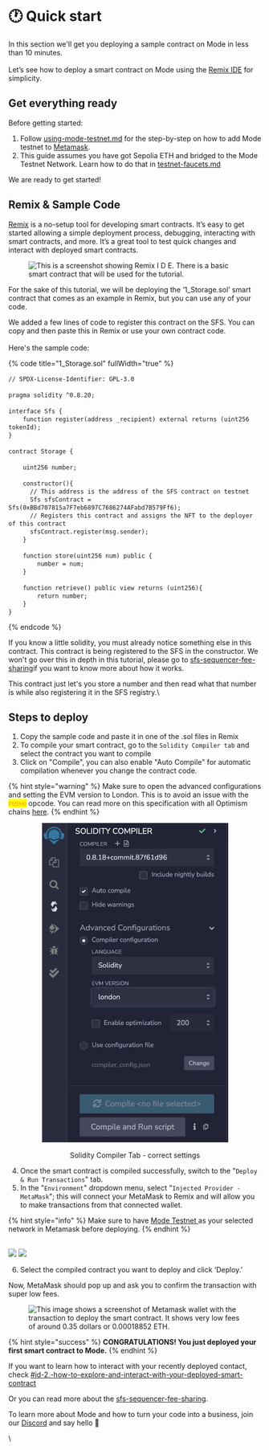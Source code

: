 # 🕐 Quick start

In this section we'll get you deploying a sample contract on Mode in less than 10 minutes.\
\
Let’s see how to deploy a smart contract on Mode using the [Remix IDE](https://remix.ethereum.org) for simplicity.

## Get everything ready

Before getting started:

1. Follow [using-mode-testnet.md](../mode-testnet/using-mode-testnet.md "mention") for the step-by-step on how to add Mode testnet to [Metamask](https://metamask.io/download/).
2. This guide assumes you have got Sepolia ETH and bridged to the Mode Testnet Network. Learn how to do that in [testnet-faucets.md](../tools/testnet-faucets.md "mention")

We are ready to get started!

## Remix & Sample Code

[Remix](https://remix.ethereum.org) is a no-setup tool for developing smart contracts. It’s easy to get started allowing a simple deployment process, debugging, interacting with smart contracts, and more. It’s a great tool to test quick changes and interact with deployed smart contracts.

<figure><img src="https://lh4.googleusercontent.com/AdHTInVXjMKYbUPeok0GuLdiZDDTsdxodDjApKYvJ-kEfqQ2dbgEwp1dHhveeYi0m1VkiW6wnBJV_1Tnn4S4JR6KIvuQGZ5eKukwsWAHxF6PsffOneea6mgZzh_OFZThQok1DkpJmtWLkzN1oCmJEYg" alt="This is a screenshot showing Remix I D E. There is a basic smart contract that will be used for the tutorial."><figcaption></figcaption></figure>

For the sake of this tutorial, we will be deploying the ‘1\_Storage.sol’ smart contract that comes as an example in Remix, but you can use any of your code.

We added a few lines of code to register this contract on the SFS. You can copy and then paste this in Remix or use your own contract code.\
\
Here's the sample code:

{% code title="1_Storage.sol" fullWidth="true" %}
```solidity
// SPDX-License-Identifier: GPL-3.0

pragma solidity ^0.8.20;

interface Sfs {
    function register(address _recipient) external returns (uint256 tokenId);
}

contract Storage {

    uint256 number;

    constructor(){
      // This address is the address of the SFS contract on testnet
      Sfs sfsContract = Sfs(0xBBd707815a7F7eb6897C7686274AFabd7B579Ff6); 
      // Registers this contract and assigns the NFT to the deployer of this contract
      sfsContract.register(msg.sender); 
    }
    
    function store(uint256 num) public {
        number = num;
    }

    function retrieve() public view returns (uint256){
        return number;
    }
}
```
{% endcode %}

If you know a little solidity, you must already notice something else in this contract. This contract is being registered to the SFS in the constructor. We won't go over this in depth in this tutorial, please go to [sfs-sequencer-fee-sharing](../build-on-mode/sfs-sequencer-fee-sharing/ "mention")if you want to know more about how it works.



This contract just let's you store a number and then read what that number is while also registering it in the SFS registry.\


## Steps to deploy

1. Copy the sample code and paste it in one of the .sol files in Remix
2. To compile your smart contract, go to the `Solidity Compiler tab` and select the contract you want to compile
3. Click on "Compile", you can also enable "Auto Compile" for automatic compilation whenever you change the contract code.&#x20;

{% hint style="warning" %}
Make sure to open the advanced configurations and setting the EVM version to London. This is to avoid an issue with the <mark style="color:orange;">`PUSH0`</mark> opcode. You can read more on this specification with all Optimism chains [here](https://community.optimism.io/docs/developers/build/differences/#opcode-differences).
{% endhint %}

<div align="center">

<figure><img src="../.gitbook/assets/image (16).png" alt="" width="371"><figcaption><p>Solidity Compiler Tab - correct settings</p></figcaption></figure>

</div>

4. Once the smart contract is compiled successfully, switch to the "`Deploy & Run Transactions`" tab.
5. In the "`Environment`" dropdown menu, select "`Injected Provider - MetaMask`"; this will connect your MetaMask to Remix and will allow you to make transactions from that connected wallet.&#x20;

{% hint style="info" %}
Make sure to have [Mode Testnet ](../mode-testnet/using-mode-testnet.md)as your selected network in Metamask before deploying.
{% endhint %}

&#x20;\
![](https://lh4.googleusercontent.com/jmsucoJ4vr4ByW3\_0Nt4gwlckzu78pvh7ugVp2nEep9z9LtpY-BuC5WmhX4k\_uKk2vA\_iIvDZg-VEn8YDzKdoSzmE327wjbLiCIpCGe9xc\_GAxBOC5-LYet-qBNPQ54W5waFpeMZak61a-rmk\_ITxog)                   ![](https://lh6.googleusercontent.com/nIYOD8FEnw-1qCtgMI\_uKK4qRwEjciveycdc3q6iLtuW7su7sOQMZHhG1dw8Rwk2ulO4JFlQU8YxQlJIB8c6uMZJ5t19PCikrkIKVsRZW68PVRz8RVs1NtQOxrQ6x7CwZXtwjlv6W4Fe9x45\_44LWSQ)

6. Select the compiled contract you want to deploy and click ‘Deploy.’&#x20;

Now, MetaMask should pop up and ask you to confirm the transaction with super low fees.&#x20;

<figure><img src="https://lh4.googleusercontent.com/u2Y8C7HIZLdoXt_3UW_bEGSj8fI0oRCoWsvLDfJaHjzviK7ucJKzrCgh8Qiw4OD7Zj8EK3-KGCK7H2fXn5Am5iUbDKHoD44ZDZkHUqC2R8UQmbkvStnjWNMMM9EwDcp_Sgl9Ml-ONlK8wCE0T21wEqo" alt="This image shows a screenshot of Metamask wallet with the transaction to deploy the smart contract. It shows very low fees of around 0.35 dollars or 0.00018852 ETH." width="375"><figcaption></figcaption></figure>



{% hint style="success" %}
**CONGRATULATIONS! You just deployed your first smart contract to Mode.**
{% endhint %}

If you want to learn how to interact with your recently deployed contact, check [#id-2.-how-to-explore-and-interact-with-your-deployed-smart-contract](../build-on-mode/deploying-a-smart-contract/using-remix.md#id-2.-how-to-explore-and-interact-with-your-deployed-smart-contract "mention")

Or you can read more about the [sfs-sequencer-fee-sharing](../build-on-mode/sfs-sequencer-fee-sharing/ "mention").

To learn more about Mode and how to turn your code into a business, join our [Discord](https://discord.gg/modenetworkofficial) and say hello 👋

\
